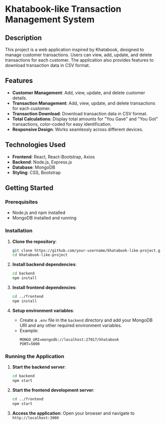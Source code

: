 # Khatabook-like Transaction Management System

## Description

This project is a web application inspired by Khatabook, designed to manage customer transactions. Users can view, add, update, and delete transactions for each customer. The application also provides features to download transaction data in CSV format.

## Features

- **Customer Management**: Add, view, update, and delete customer details.
- **Transaction Management**: Add, view, update, and delete transactions for each customer.
- **Transaction Download**: Download transaction data in CSV format.
- **Total Calculations**: Display total amounts for "You Gave" and "You Got" transactions, color-coded for easy identification.
- **Responsive Design**: Works seamlessly across different devices.

## Technologies Used

- **Frontend**: React, React-Bootstrap, Axios
- **Backend**: Node.js, Express.js
- **Database**: MongoDB
- **Styling**: CSS, Bootstrap

## Getting Started

### Prerequisites

- Node.js and npm installed
- MongoDB installed and running

### Installation

1. **Clone the repository**:
    ```bash
    git clone https://github.com/your-username/khatabook-like-project.git
    cd khatabook-like-project
    ```

2. **Install backend dependencies**:
    ```bash
    cd backend
    npm install
    ```

3. **Install frontend dependencies**:
    ```bash
    cd ../frontend
    npm install
    ```

4. **Setup environment variables**:
    - Create a `.env` file in the `backend` directory and add your MongoDB URI and any other required environment variables.
    - Example:
        ```env
        MONGO_URI=mongodb://localhost:27017/khatabook
        PORT=5000
        ```

### Running the Application

1. **Start the backend server**:
    ```bash
    cd backend
    npm start
    ```

2. **Start the frontend development server**:
    ```bash
    cd ../frontend
    npm start
    ```

3. **Access the application**:
    Open your browser and navigate to `http://localhost:3000`
